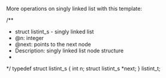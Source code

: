 More operations on singly linked list with this template:

/**
 * struct listint_s - singly linked list
 * @n: integer
 * @next: points to the next node
 * Description: singly linked list node structure
 *
 */
typedef struct listint_s
{
	int n;
	struct listint_s *next;
} listint_t;
